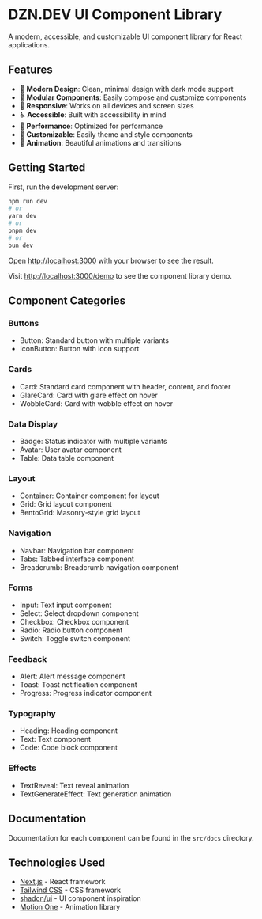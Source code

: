 # DZN.DEV UI Component Library

A modern, accessible, and customizable UI component library for React applications.

## Features

- 🎨 **Modern Design**: Clean, minimal design with dark mode support
- 🧩 **Modular Components**: Easily compose and customize components
- 📱 **Responsive**: Works on all devices and screen sizes
- ♿ **Accessible**: Built with accessibility in mind
- 🚀 **Performance**: Optimized for performance
- 🌈 **Customizable**: Easily theme and style components
- 🔄 **Animation**: Beautiful animations and transitions

## Getting Started

First, run the development server:

```bash
npm run dev
# or
yarn dev
# or
pnpm dev
# or
bun dev
```

Open [http://localhost:3000](http://localhost:3000) with your browser to see the result.

Visit [http://localhost:3000/demo](http://localhost:3000/demo) to see the component library demo.

## Component Categories

### Buttons
- Button: Standard button with multiple variants
- IconButton: Button with icon support

### Cards
- Card: Standard card component with header, content, and footer
- GlareCard: Card with glare effect on hover
- WobbleCard: Card with wobble effect on hover

### Data Display
- Badge: Status indicator with multiple variants
- Avatar: User avatar component
- Table: Data table component

### Layout
- Container: Container component for layout
- Grid: Grid layout component
- BentoGrid: Masonry-style grid layout

### Navigation
- Navbar: Navigation bar component
- Tabs: Tabbed interface component
- Breadcrumb: Breadcrumb navigation component

### Forms
- Input: Text input component
- Select: Select dropdown component
- Checkbox: Checkbox component
- Radio: Radio button component
- Switch: Toggle switch component

### Feedback
- Alert: Alert message component
- Toast: Toast notification component
- Progress: Progress indicator component

### Typography
- Heading: Heading component
- Text: Text component
- Code: Code block component

### Effects
- TextReveal: Text reveal animation
- TextGenerateEffect: Text generation animation

## Documentation

Documentation for each component can be found in the `src/docs` directory.

## Technologies Used

- [Next.js](https://nextjs.org) - React framework
- [Tailwind CSS](https://tailwindcss.com) - CSS framework
- [shadcn/ui](https://ui.shadcn.com) - UI component inspiration
- [Motion One](https://motion.dev) - Animation library
